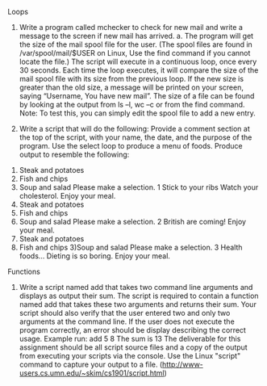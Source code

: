 Loops
1. Write a program called mchecker to check for new mail and write a message to the screen if new mail has arrived.
a. The program will get the size of the mail spool file for the user. (The spool files are found in /var/spool/mail/$USER on Linux, Use the find command if you cannot locate the file.) The script will execute in a continuous loop, once every 30 seconds. Each time the loop executes, it will compare the size of the mail spool file with its size from the previous loop. If the new size is greater than the old size, a message will be printed on your screen, saying “Username, You have new mail”.
The size of a file can be found by looking at the output from ls –l, wc –c or from the find command.
Note: To test this, you can simply edit the spool file to add a new entry.

2. Write a script that will do the following:
Provide a comment section at the top of the script, with your name, the date, and the purpose of the program.
Use the select loop to produce a menu of foods.
Produce output to resemble the following:
1) Steak and potatoes
2) Fish and chips
3) Soup and salad
Please make a selection. 1
Stick to your ribs
Watch your cholesterol.
Enjoy your meal.
1) Steak and potatoes
2) Fish and chips
3) Soup and salad
Please make a selection. 2
British are coming!
Enjoy your meal.
1) Steak and potatoes
2) Fish and chips
3)Soup and salad
Please make a selection. 3
Health foods…
Dieting is so boring.
Enjoy your meal.
 
Functions
1. Write a script named add that takes two command line arguments and displays as output their sum. The script is required to contain a function named add that takes these two arguments  and returns their sum.  Your script should also verify that the user entered two and only two arguments at the command line. If the user does not execute the program correctly, an error should be display describing the correct usage.
Example run:
add 5 8
The sum is 13
The deliverable for this assignment should be all script source files and a copy of the output from executing your scripts via the console.  Use the Linux "script" command to capture your output to a file. (http://www-users.cs.umn.edu/~skim/cs1901/script.html)
